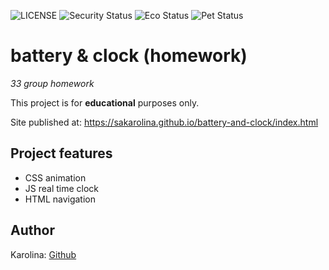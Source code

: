 ![LICENSE](https://img.shields.io/badge/license-MIT-blue.svg?style=flat-square)
![Security Status](https://img.shields.io/security-headers?label=Security&url=https%3A%2F%2Fgithub.com&style=flat-square)
![Eco Status](https://img.shields.io/badge/ECO-Friendly-green.svg)
![Pet Status](https://img.shields.io/badge/Pet-Friendly-green) 

# battery & clock (homework)

_33 group homework_

This project is for **educational** purposes only.

Site published at: https://sakarolina.github.io/battery-and-clock/index.html

## Project features
-   CSS animation
-   JS real time clock
-   HTML navigation

## Author

Karolina: [Github](https://github.com/SaKarolina)

